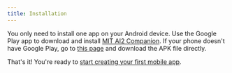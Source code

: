 ```yaml
---
title: Installation
---
```


You only need to install one app on your Android device. Use the Google Play app to download and install [MIT AI2 Companion](https://play.google.com/store/apps/details?id=edu.mit.appinventor.aicompanion3&hl=en). If your phone doesn't have Google Play, go to [this page](http://appinventor.mit.edu/explore/ai2/setup-device-wifi.html) and download the APK file directly.

That's it! You're ready to [start creating your first mobile app](../the-basics).
